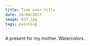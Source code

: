 ```yaml
---
title: Time over hills
date: 20/04/2017
image: 033.jpg
tags: painting
---
```


A present for my mother.
Watercolors.
